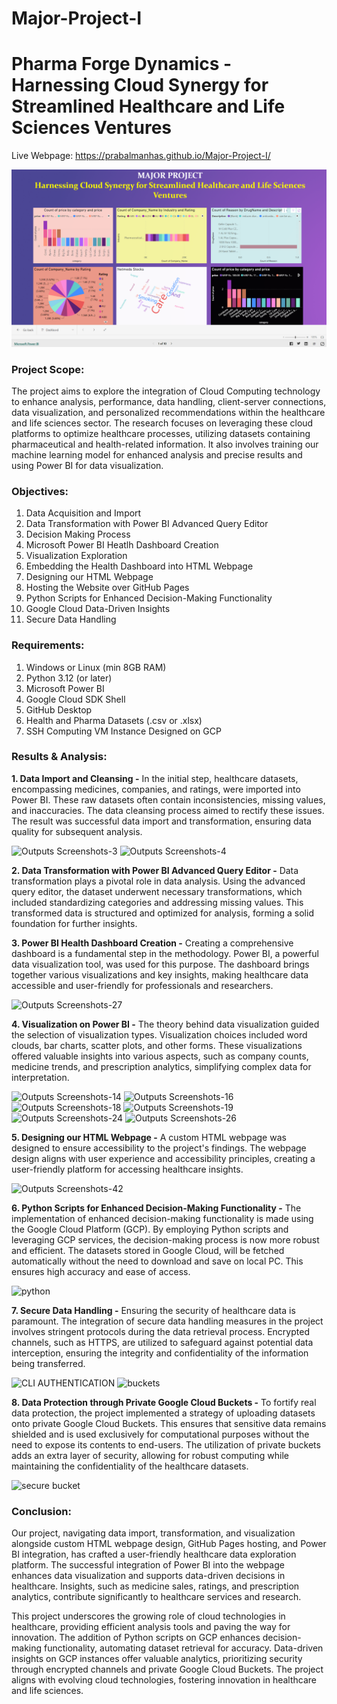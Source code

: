 # Major-Project-I
# Pharma Forge Dynamics - Harnessing Cloud Synergy for Streamlined Healthcare and Life Sciences Ventures

Live Webpage: https://prabalmanhas.github.io/Major-Project-I/

![](https://github.com/prabalmanhas/Major-Project-I/blob/main/projectbanner.png)

### Project Scope:
The project aims to explore the integration of Cloud Computing technology to enhance analysis, performance, data handling, client-server connections, data visualization, and personalized recommendations within the healthcare and life sciences sector. The research focuses on leveraging these cloud platforms to optimize healthcare processes, utilizing datasets containing pharmaceutical and health-related information. It also involves training our machine learning model for enhanced analysis and precise results and using Power BI for data visualization.

### Objectives:
1. Data Acquisition and Import
2. Data Transformation with Power BI Advanced Query Editor  
3. Decision Making Process 
4. Microsoft Power BI Heatlh Dashboard Creation  
5. Visualization Exploration  
6. Embedding the Health Dashboard into HTML Webpage  
7. Designing our HTML Webpage  
8. Hosting the Website over GitHub Pages  
9. Python Scripts for Enhanced Decision-Making Functionality  
10. Google Cloud Data-Driven Insights  
11. Secure Data Handling  

### Requirements:
1. Windows or Linux (min 8GB RAM)  
2. Python 3.12 (or later)
3. Microsoft Power BI  
4. Google Cloud SDK Shell
5. GitHub Desktop
6. Health and Pharma Datasets (.csv or .xlsx)  
7. SSH Computing VM Instance Designed on GCP  

### Results & Analysis:

__1. Data Import and Cleansing -__ In the initial step, healthcare datasets, encompassing medicines, companies, and ratings, were imported into Power BI. These raw datasets often contain inconsistencies, missing values, and inaccuracies. The data cleansing process aimed to rectify these issues. The result was successful data import and transformation, ensuring data quality for subsequent analysis.

![Outputs Screenshots-3](https://github.com/user-attachments/assets/90f95549-8762-458d-8c2b-e3d600cedeab)
![Outputs Screenshots-4](https://github.com/user-attachments/assets/532115eb-f74d-4eec-86ea-2ba7965350a5)

__2. Data Transformation with Power BI Advanced Query Editor -__ Data transformation plays a pivotal role in data analysis. Using the advanced query editor, the dataset underwent necessary transformations, which included standardizing categories and addressing missing values. This transformed data is structured and optimized for analysis, forming a solid foundation for further insights.

__3. Power BI Health Dashboard Creation -__ Creating a comprehensive dashboard is a fundamental step in the methodology. Power BI, a powerful data visualization tool, was used for this purpose. The dashboard brings together various visualizations and key insights, making healthcare data accessible and user-friendly for professionals and researchers.

![Outputs Screenshots-27](https://github.com/user-attachments/assets/88785bb9-d9dc-467c-a953-fcb123791828)

__4. Visualization on Power BI -__ The theory behind data visualization guided the selection of visualization types. Visualization choices included word clouds, bar charts, scatter plots, and other forms. These visualizations offered valuable insights into various aspects, such as company counts, medicine trends, and prescription analytics, simplifying complex data for interpretation.

![Outputs Screenshots-14](https://github.com/user-attachments/assets/0e25ccb8-1691-4b73-b5bb-ec2cd9a25689)
![Outputs Screenshots-16](https://github.com/user-attachments/assets/d7adba8a-95eb-48e0-a2e5-2de70803d3f1)
![Outputs Screenshots-18](https://github.com/user-attachments/assets/213c52ca-2f70-416b-a36d-848795c68fc9)
![Outputs Screenshots-19](https://github.com/user-attachments/assets/97f6d958-4868-4fdc-8736-02f810fce6b2)
![Outputs Screenshots-24](https://github.com/user-attachments/assets/1afe5c94-18e5-4a90-b928-a778e5e6da06)
![Outputs Screenshots-26](https://github.com/user-attachments/assets/0947e996-783e-4db5-bf63-6bc34f7efeca)

__5. Designing our HTML Webpage -__ A custom HTML webpage was designed to ensure accessibility to the project's findings. The webpage design aligns with user experience and accessibility principles, creating a user-friendly platform for accessing healthcare insights.

![Outputs Screenshots-42](https://github.com/user-attachments/assets/3f860bba-82db-43ab-8099-444738085752)

__6. Python Scripts for Enhanced Decision-Making Functionality -__ The implementation of enhanced decision-making functionality is made using the Google Cloud Platform (GCP). By employing Python scripts and leveraging GCP services, the decision-making process is now more robust and efficient. The datasets stored in Google Cloud, will be fetched automatically without the need to download and save on local PC. This ensures high accuracy and ease of access.

![python](https://github.com/user-attachments/assets/6c2a860f-031e-4006-a2b7-68709ad3aa34)

__7. Secure Data Handling -__ Ensuring the security of healthcare data is paramount. The integration of secure data handling measures in the project involves stringent protocols during the data retrieval process. 
Encrypted channels, such as HTTPS, are utilized to safeguard against potential data interception, ensuring the integrity and confidentiality of the information being transferred.

![CLI AUTHENTICATION](https://github.com/user-attachments/assets/90f0646e-194b-415e-b7d8-a64ebac69777)
![buckets](https://github.com/user-attachments/assets/262052fb-f444-4e59-8fd9-df444488b699)

__8. Data Protection through Private Google Cloud Buckets -__ To fortify real data protection, the project implemented a strategy of uploading datasets onto private Google Cloud Buckets. This ensures that sensitive data remains shielded and is used exclusively for computational purposes without the need to expose its contents to end-users. 
The utilization of private buckets adds an extra layer of security, allowing for robust computing while maintaining the confidentiality of the healthcare datasets.

![secure bucket](https://github.com/user-attachments/assets/0569f266-4108-47ae-8a89-3929b1ebd7f4)

### Conclusion:
Our project, navigating data import, transformation, and visualization alongside custom HTML webpage design, GitHub Pages hosting, and Power BI integration, has crafted a user-friendly healthcare data exploration platform. The successful integration of Power BI into the webpage enhances data visualization and supports data-driven decisions in healthcare. Insights, such as medicine sales, ratings, and prescription analytics, contribute significantly to healthcare services and research.

This project underscores the growing role of cloud technologies in healthcare, providing efficient analysis tools and paving the way for innovation. The addition of Python scripts on GCP enhances decision-making functionality, automating dataset retrieval for accuracy. Data-driven insights on GCP instances offer valuable analytics, prioritizing security through encrypted channels and private Google Cloud Buckets. The project aligns with evolving cloud technologies, fostering innovation in healthcare and life sciences.
